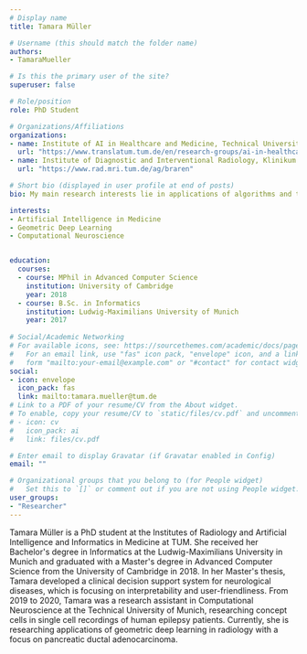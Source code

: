 ```yaml
---
# Display name
title: Tamara Müller

# Username (this should match the folder name)
authors:
- TamaraMueller

# Is this the primary user of the site?
superuser: false

# Role/position
role: PhD Student

# Organizations/Affiliations
organizations:
- name: Institute of AI in Healthcare and Medicine, Technical University of Munich
  url: "https://www.translatum.tum.de/en/research-groups/ai-in-healthcare-and-medicine/"
- name: Institute of Diagnostic and Interventional Radiology, Klinikum rechts der Isar
  url: "https://www.rad.mri.tum.de/ag/braren"

# Short bio (displayed in user profile at end of posts)
bio: My main research interests lie in applications of algorithms and technology in healthcare, artificial intelligence, and neuroscience.

interests:
- Artificial Intelligence in Medicine
- Geometric Deep Learning
- Computational Neuroscience


education:
  courses:
  - course: MPhil in Advanced Computer Science
    institution: University of Cambridge
    year: 2018
  - course: B.Sc. in Informatics
    institution: Ludwig-Maximilians University of Munich
    year: 2017
 
# Social/Academic Networking
# For available icons, see: https://sourcethemes.com/academic/docs/page-builder/#icons
#   For an email link, use "fas" icon pack, "envelope" icon, and a link in the
#   form "mailto:your-email@example.com" or "#contact" for contact widget.
social:
- icon: envelope
  icon_pack: fas
  link: mailto:tamara.mueller@tum.de
# Link to a PDF of your resume/CV from the About widget.
# To enable, copy your resume/CV to `static/files/cv.pdf` and uncomment the lines below.
# - icon: cv
#   icon_pack: ai
#   link: files/cv.pdf

# Enter email to display Gravatar (if Gravatar enabled in Config)
email: ""

# Organizational groups that you belong to (for People widget)
#   Set this to `[]` or comment out if you are not using People widget.
user_groups:
- "Researcher"
---
```


Tamara Müller is a PhD student at the Institutes of Radiology and Artificial Intelligence and Informatics in Medicine at TUM. She received her Bachelor's degree in Informatics at the Ludwig-Maximilians University in Munich and graduated with a Master's degree in Advanced Computer Science from the University of Cambridge in 2018. In her Master's thesis, Tamara developed a clinical decision support system for neurological diseases, which is focusing on interpretability and user-friendliness. From 2019 to 2020, Tamara was a research assistant in Computational Neuroscience at the Technical University of Munich, researching concept cells in single cell recordings of human epilepsy patients. Currently, she is researching applications of geometric deep learning in radiology with a focus on pancreatic ductal adenocarcinoma.



